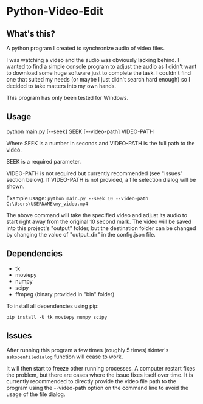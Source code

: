 Python-Video-Edit
===

## What's this?
A python program I created to synchronize audio of video files.

I was watching a video and the audio was obviously lacking behind. I wanted to find a simple console program to adjust the audio as I didn't want to download some huge software just to complete the task. I couldn't find one that suited my needs (or maybe I just didn't search hard enough) so I decided to take matters into my own hands.

This program has only been tested for Windows.

## Usage
python main.py [--seek] SEEK [--video-path] VIDEO-PATH

Where SEEK is a number in seconds and VIDEO-PATH is the full path to the video.

SEEK is a required parameter.

VIDEO-PATH is not required but currently recommended (see "Issues" section below). If VIDEO-PATH is not provided, a file selection dialog will be shown.

Example usage:
``` python main.py --seek 10 --video-path C:\Users\USERNAME\my_video.mp4 ```

The above command will take the specified video and adjust its audio to start right away from the original 10 second mark. The video will be saved into this project's "output" folder, but the destination folder can be changed by changing the value of "output_dir" in the config.json file.

## Dependencies
- tk
- moviepy
- numpy
- scipy
- ffmpeg (binary provided in "bin" folder)

To install all dependencies using pip:

```pip install -U tk moviepy numpy scipy```


## Issues
After running this program a few times (roughly 5 times) tkinter's ```askopenfiledialog``` function will cease to work.

It will then start to freeze other running processes. A computer restart fixes the problem, but there are cases where the issue fixes itself over time. It is currently recommended to directly provide the video file path to the program using the --video-path option on the command line to avoid the usage of the file dialog.